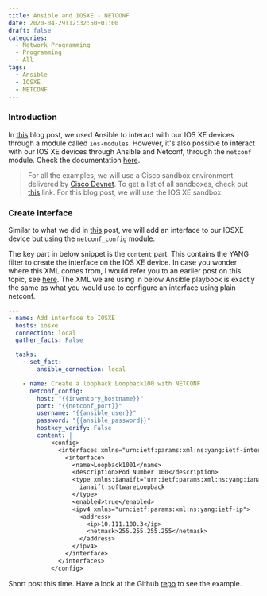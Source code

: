 ```yaml
---
title: Ansible and IOSXE - NETCONF
date: 2020-04-29T12:32:50+01:00
draft: false
categories:
  - Network Programming
  - Programming
  - All
tags:
  - Ansible
  - IOSXE
  - NETCONF
---
```

### Introduction

In [this](https://blog.wimwauters.com/networkprogrammability/2020-04-29_ansible_iosxe_iosmodules/) blog post, we used Ansible to interact with our IOS XE devices through a module called `ios-modules`. However, it's also possible to interact with our IOS XE devices through Ansible and Netconf, through the `netconf` module. Check the documentation [here](https://docs.ansible.com/ansible/latest/modules/list_of_network_modules.html#netconfsh).

> For all the examples, we will use a Cisco sandbox environment delivered by [Cisco Devnet](https://developer.cisco.com). To get a list of all sandboxes, check out [this](https://devnetsandbox.cisco.com/RM/Topology) link. For this blog post, we will use the IOS XE sandbox.

### Create interface

Similar to what we did in [this](https://blog.wimwauters.com/networkprogrammability/2020-04-29_ansible_iosxe_iosmodules/) post, we will add an interface to our IOSXE device but using the `netconf_config` [module](https://docs.ansible.com/ansible/latest/modules/netconf_config_module.html).

The key part in below snippet is the `content` part. This contains the YANG filter to create the interface on the IOS XE device. In case you wonder where this XML comes from, I would refer you to an earlier post on this topic, see [here](https://blog.wimwauters.com/networkprogrammability/2020-03-31_netconf_python_part2/). The XML we are using in below Ansible playbook is exactly the same as what you would use to configure an interface using plain netconf. 

```yaml
---
- name: Add interface to IOSXE
  hosts: iosxe
  connection: local
  gather_facts: False

  tasks:
    - set_fact:
        ansible_connection: local

    - name: Create a loopback Loopback100 with NETCONF
      netconf_config:
        host: "{{inventory_hostname}}"
        port: "{{netconf_port}}"
        username: "{{ansible_user}}"
        password: "{{ansible_password}}"
        hostkey_verify: False
        content: |
            <config>
              <interfaces xmlns="urn:ietf:params:xml:ns:yang:ietf-interfaces">
                <interface>
                  <name>Loopback1001</name>
                  <description>Pod Number 100</description>
                  <type xmlns:ianaift="urn:ietf:params:xml:ns:yang:iana-if-type">
                    ianaift:softwareLoopback
                  </type>
                  <enabled>true</enabled>
                  <ipv4 xmlns="urn:ietf:params:xml:ns:yang:ietf-ip">
                    <address>
                      <ip>10.111.100.3</ip>
                      <netmask>255.255.255.255</netmask>
                    </address>
                  </ipv4>
                </interface>
              </interfaces>
            </config>
```
Short post this time. Have a look at the Github [repo](https://github.com/wiwa1978/blog-hugo-netlify-code/tree/master/Ansible_IOSXE/netconf) to see the example.
